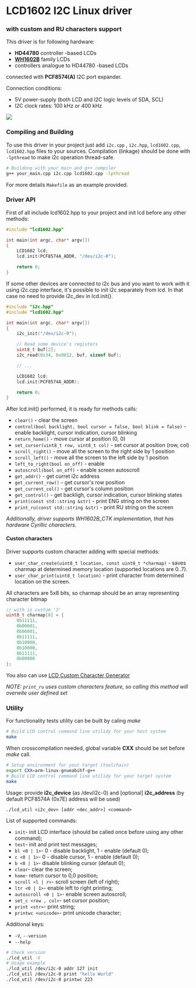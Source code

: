 # LCD1602 I2C Linux driver
### with custom and RU characters support


This driver is for following hardware:

* __HD44780__ controller -based LCDs
* [__WH1602B__](https://www.chipdip.ru/product/wh1602b-yyh-ctk) family LCDs
* controllers analogue to HD44780 -based LCDs

connected with __PCF8574(A)__ I2C port expander.

Connection conditions:

* 5V power-supply (both LCD and I2C logic levels of SDA, SCL)
* I2C clock rates: 100 kHz or 400 kHz

![](https://habrastorage.org/webt/3k/dg/yx/3kdgyxcwq-ixmbmqn3pcpshpft4.jpeg)


### Compiling and Building

To use this driver in your project just add `i2c.cpp` , `i2c.hpp`, `lcd1602.cpp`, `lcd1602.hpp` files to your sources.   Compilation (linkage) should be done with `-lpthread` to make i2c operation thread-safe.  

```sh
# Buildong with your main and g++ compiler
g++ your_main.cpp i2c.cpp lcd1602.cpp -lpthread 
```

For more details `Makefile` as an example provided.

### Driver API
First of all include lcd1602.hpp to your project and init lcd before any other methods:

```C
#include "lcd1602.hpp"

int main(int argc, char* argv[])
{
	LCD1602 lcd;
	lcd.init(PCF8574A_ADDR, "/dev/i2c-0");

	return 0;
}
```

If some other devices are connected to i2c bus and you want to work with it using i2c.cpp interface, it's possible to init i2c separately from lcd. In that case no need to provide i2c_dev in lcd.init().  

```C
#include "i2c.hpp"
#include "lcd1602.hpp"

int main(int argc, char* argv[])
{
	i2c_init("/dev/i2c-0");

	// Read some device's registers
	uint8_t buf[2];
	i2c_read(0x34, 0x0012, buf, sizeof buf);

	// ...

	LCD1602 lcd;
	lcd.init(PCF8574A_ADDR);

	return 0;
}
```

After lcd.init() performed, it is ready for methods calls:

* `clear()` - clear the screen
* `control(bool backlight, bool cursor = false, bool blink = false)` - enable backlight, cursor indication, cursor blinking
* `return_home()` - move cursor at position (0, 0)
* `set_cursor(uint8_t row, uint8_t col)` - set cursor at position (row, col)
* `scroll_right()` - move all the screen to the right side by 1 position
* `scroll_left()` - move all the screen to the left side by 1 position
* `left_to_right(bool on_off)` - enable 
* `autoscroll(bool on_off)` - enable screen autoscroll
* `get_addr()` - get curret i2c address
* `get_current_row()` - get cursor's row position
* `get_current_col()` - get cursor's column position
* `get_control()`  - get backligh, cursor indication, cursor blinking states
* `print(const std::string &str)` - print ENG string on the screen
* `print_ru(const std::string &str)` - print RU string on the screen

_Additionally, driver supports WH1602B_CTK implementation, that has hardware Cyrillic characters._

#### Custon characters

Driver supports custom character adding with special methods:

* `user_char_create(uint8_t location, const uint8_t *charmap)` - saves charmap at determined memory location (supported locations are 0..7).
* `user_char_print(uint8_t location)` - print character from determined location on the screen.

All characters are 5x8 bits, so charmap should be an array representing character bitmap

```C
// with is custom '2'
uint8_t charmap[8] = {
	0b11111,
	0b00001,
	0b00001,
	0b11111,
	0b10000,
	0b10000,
	0b11111,
	0b00000
};
```

You also can use [LCD Custom Character Generator](https://maxpromer.github.io/LCD-Character-Creator/)


_NOTE: `print_ru` uses custom characters feature, so calling this method will overwite
user defined set_


### Utility

For functionality tests utility can be built by caling _make_

```sh
# Build LCD control command line utilidy for your host system 
make
```

When crosscompilation needed, global variable __CXX__ should be set before _make_ call.

```sh
# Setup environment for yout target (toolchain)
export CXX=arm-linux-gnueabihf-g++
# Build LCD control command line utilidy for your target system 
make
```

Usage: provide __i2c_device__ (as /dev/i2c-0) and [optional] __i2c_address__ (by default PCF8574A (0x7E) address will be used)

`./lcd_util <i2c_dev> [addr <dec_addr>] <command>`

List of supported commands:

* `init`- init LCD interface (should be called once before using any other command);
* `test`- init and print test messages;
* `bl <0 | 1>`- 0 - disable backlight, 1 - enable (default 0);
* `c <0 | 1>`- 0 - disable cursor, 1 - enable (default 0);
* `b <0 | 1>`- disable blinking cursor (default 0);
* `clear`- clear the screen;
* `home`- return cursor to 0,0 position;
* `scroll <l | r>`- scroll screen (left of right);
* `ltr <0 | 1>`- enable left to right printing;
* `autoscroll <0 | 1>`- enable screen autoscroll;
* `set_c <row , col>`- set cursor position;
* `print <str>`- print string;
* `printwc <unicode>`- print unicode character;

Additional keys:
* `-V`, `--version`
* `--help`

```sh
# Check version
./lcd_util -V
# Usage example
./lcd_util /dev/i2c-0 addr 127 init
./lcd_util /dev/i2c-0 print "hello World"
./lcd_util /dev/i2c-0 printwc 223 
```

 

